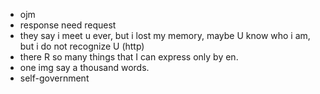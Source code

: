 

- ojm
- response need request
- they say i meet u ever, but i lost my memory, maybe U know who i am, but i do not recognize U (http)
- there R so many things that I can express only by en.
- one img say a thousand words.
- self-government
